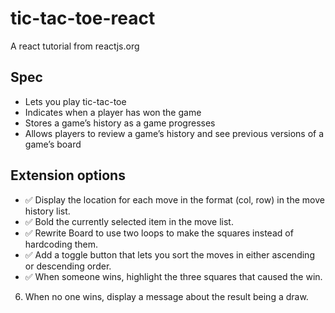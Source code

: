 # tic-tac-toe-react

A react tutorial from reactjs.org

## Spec
* Lets you play tic-tac-toe
* Indicates when a player has won the game
* Stores a game’s history as a game progresses
* Allows players to review a game’s history and see previous versions of a game’s board

## Extension options
* ✅ Display the location for each move in the format (col, row) in the move history list.
* ✅ Bold the currently selected item in the move list.
* ✅ Rewrite Board to use two loops to make the squares instead of hardcoding them.
* ✅ Add a toggle button that lets you sort the moves in either ascending or descending order.
* ✅  When someone wins, highlight the three squares that caused the win.
6. When no one wins, display a message about the result being a draw.
